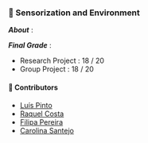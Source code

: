 ### :pushpin: Sensorization and Environment

***About*** : 

***Final Grade*** : 
  - Research Project : 18 / 20
  - Group Project  : 18 / 20

#### :handshake: Contributors 
- [Luís Pinto](https://github.com/L-Pinto)
- [Raquel Costa](https://github.com/chelesgaroth)
- [Filipa Pereira](https://github.com/FilipaPereira00)
- [Carolina Santejo](https://github.com/CarolinaSantejo)
